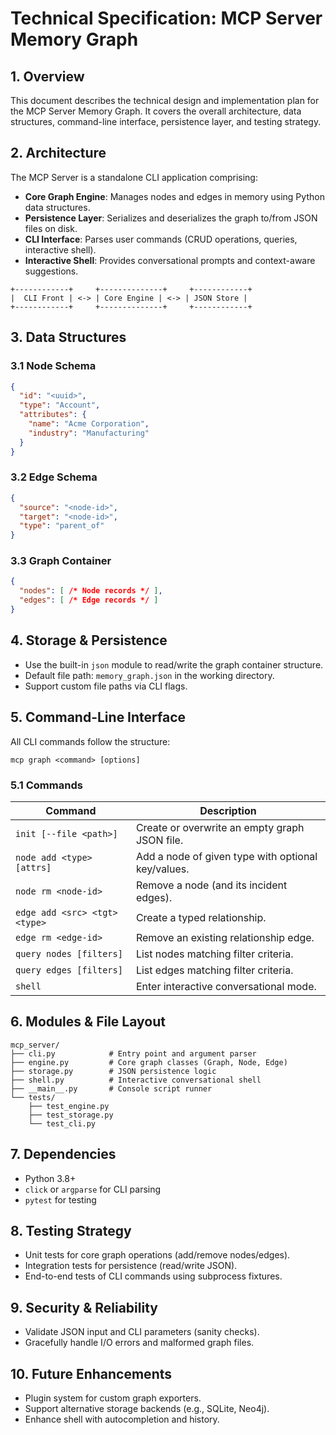 # Technical Specification: MCP Server Memory Graph

## 1. Overview

This document describes the technical design and implementation plan for the MCP Server Memory Graph. It covers the overall architecture, data structures, command-line interface, persistence layer, and testing strategy.

## 2. Architecture

The MCP Server is a standalone CLI application comprising:

- **Core Graph Engine**: Manages nodes and edges in memory using Python data structures.
- **Persistence Layer**: Serializes and deserializes the graph to/from JSON files on disk.
- **CLI Interface**: Parses user commands (CRUD operations, queries, interactive shell).
- **Interactive Shell**: Provides conversational prompts and context-aware suggestions.

```
+------------+     +--------------+     +------------+
|  CLI Front | <-> | Core Engine | <-> | JSON Store |
+------------+     +--------------+     +------------+
```

## 3. Data Structures

### 3.1 Node Schema
```json
{
  "id": "<uuid>",
  "type": "Account",
  "attributes": {
    "name": "Acme Corporation",
    "industry": "Manufacturing"
  }
}
```

### 3.2 Edge Schema
```json
{
  "source": "<node-id>",
  "target": "<node-id>",
  "type": "parent_of"
}
```

### 3.3 Graph Container
```json
{
  "nodes": [ /* Node records */ ],
  "edges": [ /* Edge records */ ]
}
```

## 4. Storage & Persistence

- Use the built-in `json` module to read/write the graph container structure.
- Default file path: `memory_graph.json` in the working directory.
- Support custom file paths via CLI flags.

## 5. Command-Line Interface

All CLI commands follow the structure:
```
mcp graph <command> [options]
```

### 5.1 Commands

| Command                   | Description                                      |
| ------------------------- | ------------------------------------------------ |
| `init [--file <path>]`    | Create or overwrite an empty graph JSON file.    |
| `node add <type> [attrs]` | Add a node of given type with optional key/values.|
| `node rm <node-id>`       | Remove a node (and its incident edges).          |
| `edge add <src> <tgt> <type>` | Create a typed relationship.                |
| `edge rm <edge-id>`       | Remove an existing relationship edge.             |
| `query nodes [filters]`   | List nodes matching filter criteria.             |
| `query edges [filters]`   | List edges matching filter criteria.             |
| `shell`                   | Enter interactive conversational mode.            |

## 6. Modules & File Layout

```
mcp_server/
├── cli.py            # Entry point and argument parser
├── engine.py         # Core graph classes (Graph, Node, Edge)
├── storage.py        # JSON persistence logic
├── shell.py          # Interactive conversational shell
├── __main__.py       # Console script runner
└── tests/
    ├── test_engine.py
    ├── test_storage.py
    └── test_cli.py
```

## 7. Dependencies

- Python 3.8+
- `click` or `argparse` for CLI parsing
- `pytest` for testing

## 8. Testing Strategy

- Unit tests for core graph operations (add/remove nodes/edges).
- Integration tests for persistence (read/write JSON).
- End-to-end tests of CLI commands using subprocess fixtures.

## 9. Security & Reliability

- Validate JSON input and CLI parameters (sanity checks).
- Gracefully handle I/O errors and malformed graph files.

## 10. Future Enhancements

- Plugin system for custom graph exporters.
- Support alternative storage backends (e.g., SQLite, Neo4j).
- Enhance shell with autocompletion and history.